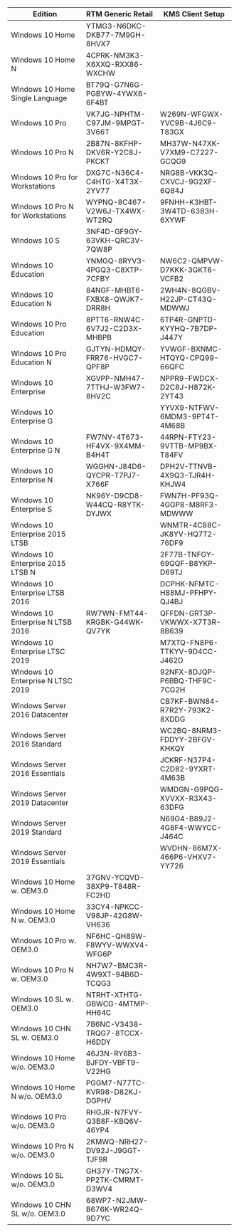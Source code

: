 | Edition                           | RTM Generic Retail            | KMS Client Setup              |
|-----------------------------------|-------------------------------|-------------------------------|
| Windows 10 Home                   | YTMG3-N6DKC-DKB77-7M9GH-8HVX7 |                               |
| Windows 10 Home N                 | 4CPRK-NM3K3-X6XXQ-RXX86-WXCHW |                               |
| Windows 10 Home Single Language   | BT79Q-G7N6G-PGBYW-4YWX6-6F4BT |                               |
| Windows 10 Pro                    | VK7JG-NPHTM-C97JM-9MPGT-3V66T | W269N-WFGWX-YVC9B-4J6C9-T83GX |
| Windows 10 Pro N                  | 2B87N-8KFHP-DKV6R-Y2C8J-PKCKT | MH37W-N47XK-V7XM9-C7227-GCQG9 |
| Windows 10 Pro for Workstations   | DXG7C-N36C4-C4HTG-X4T3X-2YV77 | NRG8B-VKK3Q-CXVCJ-9G2XF-6Q84J |
| Windows 10 Pro N for Workstations | WYPNQ-8C467-V2W6J-TX4WX-WT2RQ | 9FNHH-K3HBT-3W4TD-6383H-6XYWF |
| Windows 10 S                      | 3NF4D-GF9GY-63VKH-QRC3V-7QW8P |                               |
| Windows 10 Education              | YNMGQ-8RYV3-4PGQ3-C8XTP-7CFBY | NW6C2-QMPVW-D7KKK-3GKT6-VCFB2 |
| Windows 10 Education N            | 84NGF-MHBT6-FXBX8-QWJK7-DRR8H | 2WH4N-8QGBV-H22JP-CT43Q-MDWWJ |
| Windows 10 Pro Education          | 8PTT6-RNW4C-6V7J2-C2D3X-MHBPB | 6TP4R-GNPTD-KYYHQ-7B7DP-J447Y |
| Windows 10 Pro Education N        | GJTYN-HDMQY-FRR76-HVGC7-QPF8P | YVWGF-BXNMC-HTQYQ-CPQ99-66QFC |
| Windows 10 Enterprise             | XGVPP-NMH47-7TTHJ-W3FW7-8HV2C | NPPR9-FWDCX-D2C8J-H872K-2YT43 |
| Windows 10 Enterprise G           |                               | YYVX9-NTFWV-6MDM3-9PT4T-4M68B |
| Windows 10 Enterprise G N         | FW7NV-4T673-HF4VX-9X4MM-B4H4T | 44RPN-FTY23-9VTTB-MP9BX-T84FV |
| Windows 10 Enterprise N           | WGGHN-J84D6-QYCPR-T7PJ7-X766F | DPH2V-TTNVB-4X9Q3-TJR4H-KHJW4 |
| Windows 10 Enterprise S           | NK96Y-D9CD8-W44CQ-R8YTK-DYJWX | FWN7H-PF93Q-4GGP8-M8RF3-MDWWW |
| Windows 10 Enterprise 2015 LTSB   |                               | WNMTR-4C88C-JK8YV-HQ7T2-76DF9 |
| Windows 10 Enterprise 2015 LTSB N |                               | 2F77B-TNFGY-69QQF-B8YKP-D69TJ |
| Windows 10 Enterprise LTSB 2016   |                               | DCPHK-NFMTC-H88MJ-PFHPY-QJ4BJ |
| Windows 10 Enterprise N LTSB 2016 | RW7WN-FMT44-KRGBK-G44WK-QV7YK | QFFDN-GRT3P-VKWWX-X7T3R-8B639 |
| Windows 10 Enterprise LTSC 2019   |                               | M7XTQ-FN8P6-TTKYV-9D4CC-J462D |
| Windows 10 Enterprise N LTSC 2019 |                               | 92NFX-8DJQP-P6BBQ-THF9C-7CG2H |
| Windows Server 2016 Datacenter    |                               | CB7KF-BWN84-R7R2Y-793K2-8XDDG |
| Windows Server 2016 Standard      |                               | WC2BQ-8NRM3-FDDYY-2BFGV-KHKQY |
| Windows Server 2016 Essentials    |                               | JCKRF-N37P4-C2D82-9YXRT-4M63B |
| Windows Server 2019 Datacenter    |                               | WMDGN-G9PQG-XVVXX-R3X43-63DFG |
| Windows Server 2019 Standard      |                               | N69G4-B89J2-4G8F4-WWYCC-J464C |
| Windows Server 2019 Essentials    |                               | WVDHN-86M7X-466P6-VHXV7-YY726 |
| Windows 10 Home w. OEM3.0         | 37GNV-YCQVD-38XP9-T848R-FC2HD |                               |
| Windows 10 Home N w. OEM3.0       | 33CY4-NPKCC-V98JP-42G8W-VH636 |                               |
| Windows 10 Pro w. OEM3.0          | NF6HC-QH89W-F8WYV-WWXV4-WFG6P |                               |
| Windows 10 Pro N w. OEM3.0        | NH7W7-BMC3R-4W9XT-94B6D-TCQG3 |                               |
| Windows 10 SL w. OEM3.0           | NTRHT-XTHTG-GBWCG-4MTMP-HH64C |                               |
| Windows 10 CHN SL w. OEM3.0       | 7B6NC-V3438-TRQG7-8TCCX-H6DDY |                               |
| Windows 10 Home w/o. OEM3.0       | 46J3N-RY6B3-BJFDY-VBFT9-V22HG |                               |
| Windows 10 Home N w/o. OEM3.0     | PGGM7-N77TC-KVR98-D82KJ-DGPHV |                               |
| Windows 10 Pro w/o. OEM3.0        | RHGJR-N7FVY-Q3B8F-KBQ6V-46YP4 |                               |
| Windows 10 Pro N w/o. OEM3.0      | 2KMWQ-NRH27-DV92J-J9GGT-TJF9R |                               |
| Windows 10 SL w/o. OEM3.0         | GH37Y-TNG7X-PP2TK-CMRMT-D3WV4 |                               |
| Windows 10 CHN SL w/o. OEM3.0     | 68WP7-N2JMW-B676K-WR24Q-9D7YC |                               |

